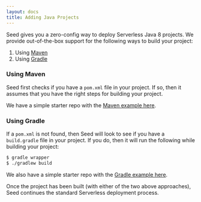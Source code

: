 ```yaml
---
layout: docs
title: Adding Java Projects
---
```


Seed gives you a zero-config way to deploy Serverless Java 8 projects. We provide out-of-the-box support for the following ways to build your project:

1. Using [Maven](https://maven.apache.org/what-is-maven.html)
2. Using [Gradle](https://gradle.org)

### Using Maven

Seed first checks if you have a `pom.xml` file in your project. If so, then it assumes that you have the right steps for building your project.

We have a simple starter repo with the [Maven example here](https://github.com/fwang/serverless-java-maven-starter).

### Using Gradle

If a `pom.xml` is not found, then Seed will look to see if you have a `build.gradle` file in your project. If you do, then it will run the following while building your project:

``` bash
$ gradle wrapper
$ ./gradlew build
```

We also have a simple starter repo with the [Gradle example here](https://github.com/fwang/serverless-java-gradle-starter).

Once the project has been built (with either of the two above approaches), Seed continues the standard Serverless deployment process.
